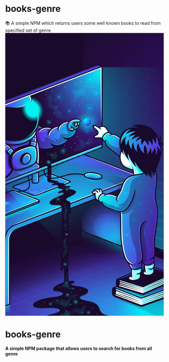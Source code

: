 # books-genre
:books: A simple NPM which returns users some well known books to read from specified set of genre
![Image of Yaktocat](githubpic.jpeg)

# books-genre
**A simple NPM package that allows users to search for books from all genre**


